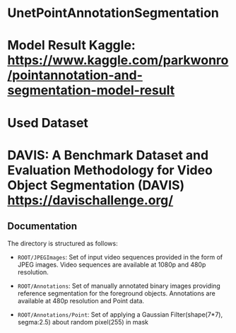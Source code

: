 # UnetPointAnnotationSegmentation

# Model Result Kaggle: https://www.kaggle.com/parkwonro/pointannotation-and-segmentation-model-result

# Used Dataset
DAVIS: A Benchmark Dataset and Evaluation Methodology for Video Object Segmentation (DAVIS) https://davischallenge.org/
============================================================================================

Documentation
-----------------

The directory is structured as follows:

 * `ROOT/JPEGImages`: Set of input video sequences provided in the form of JPEG images.
   Video sequences are available at 1080p and 480p resolution.

 * `ROOT/Annotations`: Set of manually annotated binary images providing reference segmentation
   for the foreground objects. Annotations are available at 480p resolution and Point data.

 * `ROOT/Annotations/Point`: Set of applying a Gaussian Filter(shape(7*7), segma:2.5) about random pixel(255) in mask
